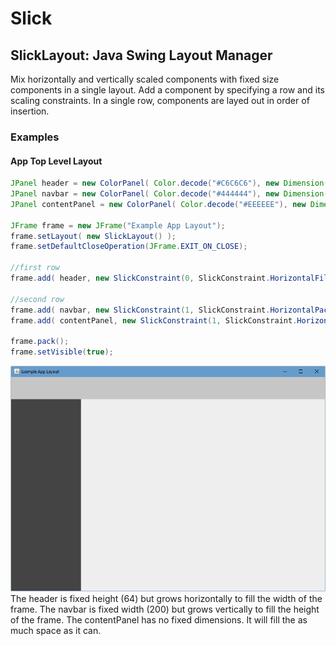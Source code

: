 # Slick
## SlickLayout: Java Swing Layout Manager
Mix horizontally and vertically scaled components with fixed size components in a single layout. Add a component by specifying a row and its scaling constraints. In a single row, components are layed out in order of insertion. 

### Examples
#### App Top Level Layout
```Java
JPanel header = new ColorPanel( Color.decode("#C6C6C6"), new Dimension(900, 64) ); 
JPanel navbar = new ColorPanel( Color.decode("#444444"), new Dimension(200, 550) );
JPanel contentPanel = new ColorPanel( Color.decode("#EEEEEE"), new Dimension(700, 550) );

JFrame frame = new JFrame("Example App Layout");
frame.setLayout( new SlickLayout() ); 
frame.setDefaultCloseOperation(JFrame.EXIT_ON_CLOSE); 

//first row
frame.add( header, new SlickConstraint(0, SlickConstraint.HorizontalFill, SlickConstraint.VerticalPack) );

//second row
frame.add( navbar, new SlickConstraint(1, SlickConstraint.HorizontalPack, SlickConstraint.VerticalFill) );
frame.add( contentPanel, new SlickConstraint(1, SlickConstraint.HorizontalFill, SlickConstraint.VerticalFill) );

frame.pack();
frame.setVisible(true);
```
![example-app-layout-text][example-app-layout]
The header is fixed height (64) but grows horizontally to fill the width of the frame.
The navbar is fixed width (200) but grows vertically to fill the height of the frame. 
The contentPanel has no fixed dimensions. It will fill the as much space as it can. 

[example-app-layout]: https://github.com/jpxor/slick/blob/dev/Examples/res/example-app-layout.png "example-app-layout"
